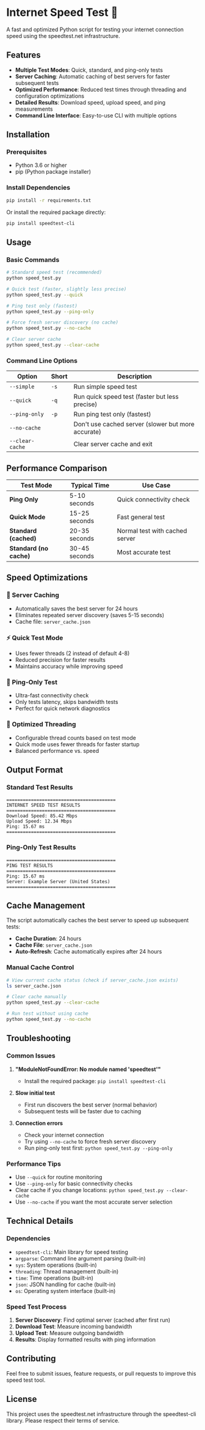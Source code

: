 # Internet Speed Test 🚀

A fast and optimized Python script for testing your internet connection speed using the speedtest.net infrastructure.

## Features

- **Multiple Test Modes**: Quick, standard, and ping-only tests
- **Server Caching**: Automatic caching of best servers for faster subsequent tests
- **Optimized Performance**: Reduced test times through threading and configuration optimizations
- **Detailed Results**: Download speed, upload speed, and ping measurements
- **Command Line Interface**: Easy-to-use CLI with multiple options

## Installation

### Prerequisites
- Python 3.6 or higher
- pip (Python package installer)

### Install Dependencies

```bash
pip install -r requirements.txt
```

Or install the required package directly:

```bash
pip install speedtest-cli
```

## Usage

### Basic Commands

```bash
# Standard speed test (recommended)
python speed_test.py

# Quick test (faster, slightly less precise)
python speed_test.py --quick

# Ping test only (fastest)
python speed_test.py --ping-only

# Force fresh server discovery (no cache)
python speed_test.py --no-cache

# Clear server cache
python speed_test.py --clear-cache
```

### Command Line Options

| Option | Short | Description |
|--------|-------|-------------|
| `--simple` | `-s` | Run simple speed test |
| `--quick` | `-q` | Run quick speed test (faster but less precise) |
| `--ping-only` | `-p` | Run ping test only (fastest) |
| `--no-cache` | | Don't use cached server (slower but more accurate) |
| `--clear-cache` | | Clear server cache and exit |

## Performance Comparison

| Test Mode | Typical Time | Use Case |
|-----------|-------------|----------|
| **Ping Only** | 5-10 seconds | Quick connectivity check |
| **Quick Mode** | 15-25 seconds | Fast general test |
| **Standard (cached)** | 20-35 seconds | Normal test with cached server |
| **Standard (no cache)** | 30-45 seconds | Most accurate test |

## Speed Optimizations

### 🎯 Server Caching
- Automatically saves the best server for 24 hours
- Eliminates repeated server discovery (saves 5-15 seconds)
- Cache file: `server_cache.json`

### ⚡ Quick Test Mode
- Uses fewer threads (2 instead of default 4-8)
- Reduced precision for faster results
- Maintains accuracy while improving speed

### 🏃 Ping-Only Test
- Ultra-fast connectivity check
- Only tests latency, skips bandwidth tests
- Perfect for quick network diagnostics

### 🔧 Optimized Threading
- Configurable thread counts based on test mode
- Quick mode uses fewer threads for faster startup
- Balanced performance vs. speed

## Output Format

### Standard Test Results
```
========================================
INTERNET SPEED TEST RESULTS
========================================
Download Speed: 85.42 Mbps
Upload Speed: 12.34 Mbps
Ping: 15.67 ms
========================================
```

### Ping-Only Test Results
```
========================================
PING TEST RESULTS
========================================
Ping: 15.67 ms
Server: Example Server (United States)
========================================
```

## Cache Management

The script automatically caches the best server to speed up subsequent tests:

- **Cache Duration**: 24 hours
- **Cache File**: `server_cache.json`
- **Auto-Refresh**: Cache automatically expires after 24 hours

### Manual Cache Control

```bash
# View current cache status (check if server_cache.json exists)
ls server_cache.json

# Clear cache manually
python speed_test.py --clear-cache

# Run test without using cache
python speed_test.py --no-cache
```

## Troubleshooting

### Common Issues

1. **"ModuleNotFoundError: No module named 'speedtest'"**
   - Install the required package: `pip install speedtest-cli`

2. **Slow initial test**
   - First run discovers the best server (normal behavior)
   - Subsequent tests will be faster due to caching

3. **Connection errors**
   - Check your internet connection
   - Try using `--no-cache` to force fresh server discovery
   - Run ping-only test first: `python speed_test.py --ping-only`

### Performance Tips

- Use `--quick` for routine monitoring
- Use `--ping-only` for basic connectivity checks
- Clear cache if you change locations: `python speed_test.py --clear-cache`
- Use `--no-cache` if you want the most accurate server selection

## Technical Details

### Dependencies
- `speedtest-cli`: Main library for speed testing
- `argparse`: Command line argument parsing (built-in)
- `sys`: System operations (built-in)
- `threading`: Thread management (built-in)
- `time`: Time operations (built-in)
- `json`: JSON handling for cache (built-in)
- `os`: Operating system interface (built-in)

### Speed Test Process
1. **Server Discovery**: Find optimal server (cached after first run)
2. **Download Test**: Measure incoming bandwidth
3. **Upload Test**: Measure outgoing bandwidth
4. **Results**: Display formatted results with ping information

## Contributing

Feel free to submit issues, feature requests, or pull requests to improve this speed test tool.

## License

This project uses the speedtest.net infrastructure through the speedtest-cli library. Please respect their terms of service.